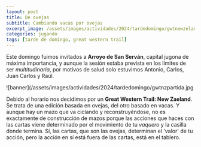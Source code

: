 ```yaml
---
layout: post
title: De ovejas
subtitle: Cambiando vacas por ovejas
excerpt_image: /assets/images/actividades/2024/tardedomingo/gwtnewzeland.jpg
categories: jugando
tags: [tarde de domingo, great western trail]
---
```


Este domingo fuimos invitados a <b>Arroyo de San Serván</b>, capital jugona de máxima importancia, y aunque la sesión estaba prevista en los límites de ser <i>multitudinaria</i>, por  motivos de salud solo estuvimos Antonio, Carlos, Juan Carlos y Raúl.

![banner](/assets/images/actividades/2024/tardedomingo/gwtnzpartida.jpg

Debido al horario nos decidimos por un <b>Great Western Trail: New Zaeland</b>. Se trata de una edición basada en ovejas, del otro basado en vacas. Y aunque hay un mazo que va ciclando y reconstruyéndose, no es exactamente de construcción de mazos porque las acciones que haces con las cartas viene determinado por el movimiento de tu <i>vaquero</i> y la casilla donde termina. Sí, las cartas, que son las ovejas, determinan el 'valor' de tu acción, pero la acción en sí está fuera de las cartas, está en el tablero.
